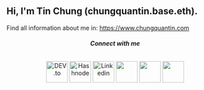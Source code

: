 ## Hi, I'm Tin Chung (chungquantin.base.eth).

Find all information about me in: https://www.chungquantin.com

<div align="center">
<!--     <h6> <b> Road to my dream </b> </h6>
    <a href="[https://dev.to/chungquantin](https://leetcode.com/chungquantin/)" target="blank" style="text-decoration: none">
       <img height="30" src="https://img.shields.io/badge/dynamic/json?style=for-the-badge&labelColor=black&color=%23ffa116&label=Solved&query=solvedOverTotal&url=https%3A%2F%2Fleetcode-badge.vercel.app%2Fapi%2Fusers%2Fchungquantin&logo=leetcode&logoColor=yellow" alt="leetcode"/>
     </a>  -->
    <h6> <b> Connect with me </b> </h6>
     <a href="https://dev.to/chungquantin" target="blank" style="text-decoration: none">
       <img height="50" src="https://user-images.githubusercontent.com/56880684/203106427-2f9fcce5-a11b-4a9e-ab58-699723accdae.png" alt="DEV.to"/>
     </a> 
     <a href="https://chasechung.hashnode.dev/" target="blank" style="text-decoration: none">
       <img height="50" src="https://user-images.githubusercontent.com/56880684/203107121-3060e7d6-acb5-4b3c-bf9c-34178d2a519f.png" alt="Hashnode"/>
     </a> 
     <a href="https://www.linkedin.com/in/tin-chung-36297a167/" target="blank" style="text-decoration: none">
       <img height="50" src="https://cdn-icons-png.flaticon.com/512/174/174857.png" alt="Linkedin"/>
     </a> 
<!--       <a href="https://www.goccuachung.com" target="blank" style="text-decoration: none">
       <img height="50" src="https://www.goccuachung.com/content/images/size/w600/2021/04/173699311_159931336030835_5241197478382692958_n.png" />
      </a> -->
       <a href="https://www.x.com/chungquantin" target="blank" style="text-decoration: none">
       <img height="50" src="https://github.com/user-attachments/assets/6b0078fd-ad51-4d7e-a87f-fd935d22026d" />
      </a>
     <a href="https://devpost.com/chungquantin" target="blank" style="text-decoration: none">
       <img height="50" src="https://user-images.githubusercontent.com/56880684/203208331-597aad2e-f523-450d-8d4c-6d444047e159.png" />
      </a>
      <a href="https://www.producthunt.com/@chase_chung" target="blank" style="text-decoration: none">
       <img height="50" src="https://user-images.githubusercontent.com/56880684/203977322-b2d736b6-ccb9-47fd-a985-8d6d074a6633.png" />
      </a>
</div>  

